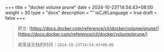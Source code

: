 +++
title = "docker volume prune"
date = 2024-10-23T14:54:43+08:00
weight = 30
type = "docs"
description = ""
isCJKLanguage = true
draft = false
+++

> 原文: [https://docs.docker.com/reference/cli/docker/volume/prune/](https://docs.docker.com/reference/cli/docker/volume/prune/)
>
> 收录该文档的时间：`2024-10-23T14:54:43+08:00`
